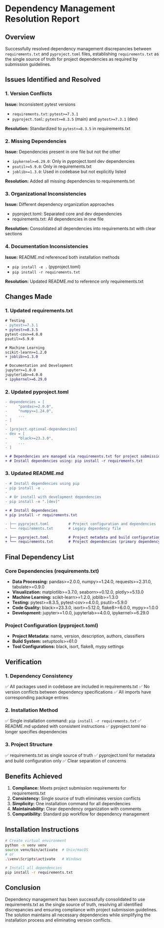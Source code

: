 # Dependency Management Resolution Report

## Overview

Successfully resolved dependency management discrepancies between `requirements.txt` and `pyproject.toml` files, establishing `requirements.txt` as the single source of truth for project dependencies as required by submission guidelines.

## Issues Identified and Resolved

### 1. Version Conflicts
**Issue:** Inconsistent pytest versions
- `requirements.txt`: `pytest>=7.3.1`
- `pyproject.toml`: `pytest>=8.3.5` (main) and `pytest>=7.3.1` (dev)

**Resolution:** Standardized to `pytest>=8.3.5` in requirements.txt

### 2. Missing Dependencies
**Issue:** Dependencies present in one file but not the other
- `ipykernel>=6.29.0`: Only in pyproject.toml dev dependencies
- `psutil>=5.9.0`: Only in requirements.txt
- `joblib>=1.3.0`: Used in codebase but not explicitly listed

**Resolution:** Added all missing dependencies to requirements.txt

### 3. Organizational Inconsistencies
**Issue:** Different dependency organization approaches
- pyproject.toml: Separated core and dev dependencies
- requirements.txt: All dependencies in one file

**Resolution:** Consolidated all dependencies into requirements.txt with clear sections

### 4. Documentation Inconsistencies
**Issue:** README.md referenced both installation methods
- `pip install -e .` (pyproject.toml)
- `pip install -r requirements.txt`

**Resolution:** Updated README.md to reference only requirements.txt

## Changes Made

### 1. Updated requirements.txt
```diff
# Testing
- pytest>=7.3.1
+ pytest>=8.3.5
pytest-cov>=4.0.0
psutil>=5.9.0

# Machine Learning
scikit-learn>=1.2.0
+ joblib>=1.3.0

# Documentation and Development
jupyter>=1.0.0
jupyterlab>=4.0.0
+ ipykernel>=6.29.0
```

### 2. Updated pyproject.toml
```diff
- dependencies = [
-     "pandas>=2.0.0",
-     "numpy>=1.24.0",
-     ...
- ]
- 
- [project.optional-dependencies]
- dev = [
-     "black>=23.3.0",
-     ...
- ]

+ # Dependencies are managed via requirements.txt for project submission requirements
+ # Install dependencies using: pip install -r requirements.txt
```

### 3. Updated README.md
```diff
- # Install dependencies using pip
- pip install -e .
- 
- # Or install with development dependencies
- pip install -e ".[dev]"

+ # Install dependencies
+ pip install -r requirements.txt
```

```diff
- ├── pyproject.toml         # Project configuration and dependencies
- └── requirements.txt       # Legacy dependency file

+ ├── pyproject.toml         # Project metadata and build configuration
+ └── requirements.txt       # Project dependencies (primary dependency file)
```

## Final Dependency List

### Core Dependencies (requirements.txt)
- **Data Processing:** pandas>=2.0.0, numpy>=1.24.0, requests>=2.31.0, tabulate>=0.9.0
- **Visualization:** matplotlib>=3.7.0, seaborn>=0.12.0, plotly>=5.13.0
- **Machine Learning:** scikit-learn>=1.2.0, joblib>=1.3.0
- **Testing:** pytest>=8.3.5, pytest-cov>=4.0.0, psutil>=5.9.0
- **Code Quality:** black>=23.3.0, isort>=5.12.0, flake8>=6.0.0, mypy>=1.0.0
- **Development:** jupyter>=1.0.0, jupyterlab>=4.0.0, ipykernel>=6.29.0

### Project Configuration (pyproject.toml)
- **Project Metadata:** name, version, description, authors, classifiers
- **Build System:** setuptools>=61.0
- **Tool Configurations:** black, isort, flake8, mypy settings

## Verification

### 1. Dependency Consistency
✅ All packages used in codebase are included in requirements.txt
✅ No version conflicts between dependency specifications
✅ All imports have corresponding package entries

### 2. Installation Method
✅ Single installation command: `pip install -r requirements.txt`
✅ README.md updated with consistent instructions
✅ pyproject.toml no longer specifies dependencies

### 3. Project Structure
✅ requirements.txt as single source of truth
✅ pyproject.toml for metadata and build configuration only
✅ Clear separation of concerns

## Benefits Achieved

1. **Compliance:** Meets project submission requirements for requirements.txt
2. **Consistency:** Single source of truth eliminates version conflicts
3. **Simplicity:** One installation command for all dependencies
4. **Maintainability:** Clear dependency organization with comments
5. **Compatibility:** Standard pip workflow for dependency management

## Installation Instructions

```bash
# Create virtual environment
python -m venv venv
source venv/bin/activate  # Unix/macOS
# or
.\venv\Scripts\activate   # Windows

# Install all dependencies
pip install -r requirements.txt
```

## Conclusion

Dependency management has been successfully consolidated to use requirements.txt as the single source of truth, resolving all identified discrepancies and ensuring compliance with project submission guidelines. The solution maintains all necessary dependencies while simplifying the installation process and eliminating version conflicts.
